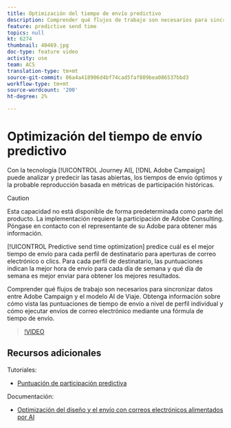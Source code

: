 ```yaml
---
title: Optimización del tiempo de envío predictivo
description: Comprender qué flujos de trabajo son necesarios para sincronizar datos entre Adobe Campaign y el modelo AI de Viaje. Obtenga información sobre cómo vista las puntuaciones de tiempo de envío a nivel de perfil individual y cómo ejecutar envíos de correo electrónico mediante una fórmula de tiempo de envío.
feature: predictive send time
topics: null
kt: 6274
thumbnail: 40469.jpg
doc-type: feature video
activity: use
team: ACS
translation-type: tm+mt
source-git-commit: 06a4a418906d4bf74cad5faf809bea086537bbd3
workflow-type: tm+mt
source-wordcount: '200'
ht-degree: 2%

---
```



# Optimización del tiempo de envío predictivo

Con la tecnología [!UICONTROL Journey AI], [!DNL Adobe Campaign] puede analizar y predecir las tasas abiertas, los tiempos de envío óptimos y la probable reproducción basada en métricas de participación históricas.

>[!CAUTION]
>Esta capacidad no está disponible de forma predeterminada como parte del producto. La implementación requiere la participación de Adobe Consulting. Póngase en contacto con el representante de su Adobe para obtener más información.

[!UICONTROL Predictive send time optimization] predice cuál es el mejor tiempo de envío para cada perfil de destinatario para aperturas de correo electrónico o clics. Para cada perfil de destinatario, las puntuaciones indican la mejor hora de envío para cada día de semana y qué día de semana es mejor enviar para obtener los mejores resultados.

Comprender qué flujos de trabajo son necesarios para sincronizar datos entre Adobe Campaign y el modelo AI de Viaje. Obtenga información sobre cómo vista las puntuaciones de tiempo de envío a nivel de perfil individual y cómo ejecutar envíos de correo electrónico mediante una fórmula de tiempo de envío.

>[!VIDEO](https://video.tv.adobe.com/v/40469?quality=12)

## Recursos adicionales

Tutoriales:

* [Puntuación de participación predictiva](predictive-engagement-scoring.md)

Documentación:

* [Optimización del diseño y el envío con correos electrónicos alimentados por AI](https://docs.adobe.com/help/en/campaign-standard/using/testing-and-sending/preparing-and-testing-messages/predictive.html)

